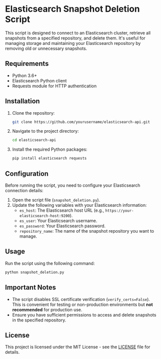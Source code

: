 # Elasticsearch Snapshot Deletion Script

This script is designed to connect to an Elasticsearch cluster, retrieve all snapshots from a specified repository, and delete them. It's useful for managing storage and maintaining your Elasticsearch repository by removing old or unnecessary snapshots.

## Requirements

- Python 3.6+
- Elasticsearch Python client
- Requests module for HTTP authentication

## Installation

1. Clone the repository:

   ```bash
   git clone https://github.com/yourusername/elasticsearch-api.git
   ```

2. Navigate to the project directory:

   ```bash
   cd elasticsearch-api
   ```

3. Install the required Python packages:

   ```bash
   pip install elasticsearch requests
   ```

## Configuration

Before running the script, you need to configure your Elasticsearch connection details:

1. Open the script file (`snapshot_deletion.py`).
2. Update the following variables with your Elasticsearch information:
   - `es_host`: The Elasticsearch host URL (e.g., `https://your-elasticsearch-host:9200`).
   - `es_user`: Your Elasticsearch username.
   - `es_password`: Your Elasticsearch password.
   - `repository_name`: The name of the snapshot repository you want to manage.

## Usage

Run the script using the following command:

```bash
python snapshot_deletion.py
```

## Important Notes

- The script disables SSL certificate verification (`verify_certs=False`). This is convenient for testing or non-production environments but **not recommended** for production use.
- Ensure you have sufficient permissions to access and delete snapshots in the specified repository.

## License

This project is licensed under the MIT License - see the [LICENSE](LICENSE) file for details.
